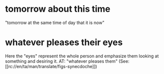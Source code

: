 # tomorrow about this time

"tomorrow at the same time of day that it is now"

# whatever pleases their eyes

Here the "eyes" represent the whole person and emphasize them looking at something and desiring it. AT: "whatever pleases them" (See: [[rc://en/ta/man/translate/figs-synecdoche]])

